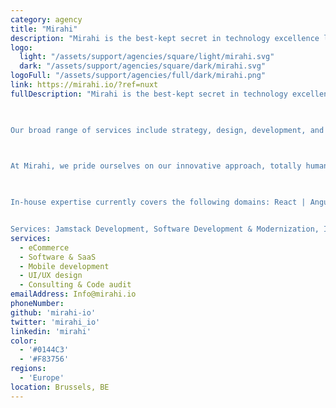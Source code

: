 ```yaml
---
category: agency
title: "Mirahi"
description: "Mirahi is the best-kept secret in technology excellence located in the heart of Brussels. Dedicated to making new projects happen, our focus is on taking an idea and enabling it with technology. We work alongside our clients to ensure a successful outcome."
logo:
  light: "/assets/support/agencies/square/light/mirahi.svg"
  dark: "/assets/support/agencies/square/dark/mirahi.svg"
logoFull: "/assets/support/agencies/full/dark/mirahi.png"
link: https://mirahi.io/?ref=nuxt
fullDescription: "Mirahi is the best-kept secret in technology excellence located in the heart of Brussels. Dedicated to making new projects happen, our focus is on taking an idea and enabling it with technology. We work alongside our clients to ensure a successful outcome.

 

Our broad range of services include strategy, design, development, and training.

 

At Mirahi, we pride ourselves on our innovative approach, totally human style, and cutting-edge results. We specialize in bringing together expertise and good people to create rewarding experiences for all.

 

In-house expertise currently covers the following domains: React | Angular | JavaScript - Typescript | Vue JS | Svelte.js | Next.js | Nuxt.js | Svelte Kit | Nest.js | Ansible | Kubernetes | VM Ware | AWS | UX/UI Design - Integration (CSS, Tailwind) | Project Management


Services: Jamstack Development, Software Development & Modernization, Infrastructure Services, UX/UI Design, Fractional CTO, Project Management, Audit, Training "
services:
  - eCommerce
  - Software & SaaS
  - Mobile development
  - UI/UX design
  - Consulting & Code audit
emailAddress: Info@mirahi.io
phoneNumber:
github: 'mirahi-io'
twitter: 'mirahi_io'
linkedin: 'mirahi'
color:
  - '#0144C3'
  - '#F83756'
regions:
  - 'Europe'
location: Brussels, BE
---
```

